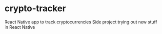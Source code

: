 # crypto-tracker
React Native app to track cryptocurrencies
Side project trying out new stuff in React Native

